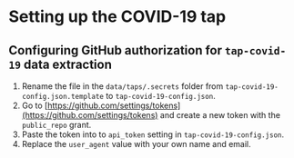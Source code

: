 # Setting up the COVID-19 tap

## Configuring GitHub authorization for `tap-covid-19` data extraction

1. Rename the file in the `data/taps/.secrets` folder from `tap-covid-19-config.json.template` to `tap-covid-19-config.json`.
2. Go to [https://github.com/settings/tokens](https://github.com/settings/tokens) and create a new token with the `public_repo` grant.
3. Paste the token into to `api_token` setting in  `tap-covid-19-config.json`.
4. Replace the `user_agent` value with your own name and email.
